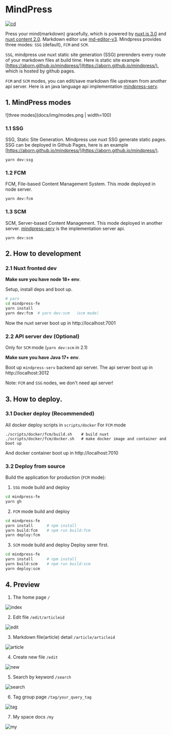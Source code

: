 # MindPress
[![cd](https://github.com/aborn/mindpress/actions/workflows/cd.yml/badge.svg)](https://github.com/aborn/mindpress/actions/workflows/cd.yml)

Press your mind(markdown) gracefully, which is powered by [nuxt.js 3.0](https://v3.nuxtjs.org) and [nuxt content 2.0](https://github.com/nuxt/content). Markdown editor use [md-editor-v3](https://github.com/imzbf/md-editor-v3). Mindpress provides three modes: `SSG` (default), `FCM` and `SCM`. 

`SSG`, mindpress use nuxt static site generation (SSG) prerenders every route of your markdown files at build time. Here is static site example [https://aborn.github.io/mindpress/](https://aborn.github.io/mindpress/), which is hosted by github pages.  

`FCM` and `SCM` modes, you can edit/save markdown file upstream from another api server. Here is an java language api implementation [mindpress-serv](https://github.com/aborn/mindpress/mindpress-serv). 

## 1. MindPress modes
![three modes](docs/img/modes.png | width=100)

### 1.1 SSG
SSG, Static Site Generation. Mindpress use nuxt SSG generate static pages. SSG can be deployed in Github Pages, here is an example [https://aborn.github.io/mindpress/](https://aborn.github.io/mindpress/).
```
yarn dev:ssg
```

### 1.2 FCM
FCM, File-based Content Management System. This mode deployed in node server.
```
yarn dev:fcm
```

### 1.3 SCM
SCM, Server-based Content Management. This mode deployed in another server. [mindpress-serv](https://github.com/aborn/mindpress/mindpress-serv) is the implementation server api.
```
yarn dev:scm
```

## 2. How to development

### 2.1 Nuxt fronted dev
**Make sure you have node 18+ env**.  

Setup, install deps and boot up.

```bash
# yarn
cd mindpress-fe
yarn install
yarn dev:fcm  # yarn dev:scm  （scm mode）
```
Now the nuxt server boot up in http://localhost:7001

### 2.2 API server dev (Optional)
Only for `SCM` mode (`yarn dev:scm` in 2.1)

**Make sure you have Java 17+ env**.  

Boot up `mindpress-serv` backend api server.
The api server boot up in http://localhost:3012

Note: `FCM` and `SSG` nodes, we don't need api server!

## 3. How to deploy.

### 3.1 Docker deploy (Recommended)
All docker deploy scripts in `scripts/docker`
For `FCM` mode
```
./scripts/docker/fcm/build.sh    # build nuxt
./scripts/docker/fcm/docker.sh   # make docker image and container and boot up
```
And docker container boot up in http://localhost:7010

### 3.2 Deploy from source

Build the application for production (`FCM` mode):

1. `SSG` mode build and deploy
```bash
cd mindpress-fe
yarn gh
```

2. `FCM` mode build and deploy
```bash
cd mindpress-fe
yarn install      # npm install
yarn build:fcm    # npm run build:fcm
yarn deploy:fcm
```

3. `SCM` mode build and deploy
Deploy serer first.
```bash
cd mindpress-fe
yarn install      # npm install
yarn build:scm    # npm run build:scm
yarn deploy:scm
```

## 4. Preview
1. The home page `/`  

![index](docs/img/index.png)

2. Edit file `/edit/articleid`  

![edit](docs/img/edit.png)

3. Markdown file(article) detail `/article/articleid`  

![article](docs/img/article.png)

4. Create new file `/edit`

![new](docs/img/new.png)

5. Search by keyword `/search`

![search](docs/img/search.png)

6. Tag group page `/tag/your_query_tag`

![tag](docs/img/tag.png)

7. My space docs `/my`  

![my](docs/img/my.png)


